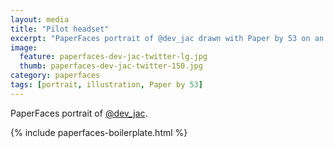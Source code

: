 ```yaml
---
layout: media
title: "Pilot headset"
excerpt: "PaperFaces portrait of @dev_jac drawn with Paper by 53 on an iPad."
image: 
  feature: paperfaces-dev-jac-twitter-lg.jpg
  thumb: paperfaces-dev-jac-twitter-150.jpg
category: paperfaces
tags: [portrait, illustration, Paper by 53]
---
```


PaperFaces portrait of [@dev_jac](http://twitter.com/dev_jac).

{% include paperfaces-boilerplate.html %}